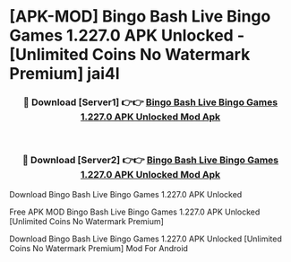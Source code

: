 # [APK-MOD] Bingo Bash  Live Bingo Games 1.227.0 APK Unlocked - [Unlimited Coins No Watermark Premium] jai4l



<div align="center">
<h3>🔴 Download [Server1] 👉👉 <a href="https://momento.my/?title=Bingo_Bash__Live_Bingo_Games_1.227.0_APK_Unlocked">Bingo Bash  Live Bingo Games 1.227.0 APK Unlocked Mod Apk</a></h3><br>

<h3>🔴 Download [Server2] 👉👉 <a href="https://momento.my/?title=Bingo_Bash__Live_Bingo_Games_1.227.0_APK_Unlocked">Bingo Bash  Live Bingo Games 1.227.0 APK Unlocked Mod Apk</a></h3>
</div>



Download Bingo Bash  Live Bingo Games 1.227.0 APK Unlocked 

Free APK MOD Bingo Bash  Live Bingo Games 1.227.0 APK Unlocked [Unlimited Coins No Watermark Premium]

Download Bingo Bash  Live Bingo Games 1.227.0 APK Unlocked [Unlimited Coins No Watermark Premium] Mod For Android
